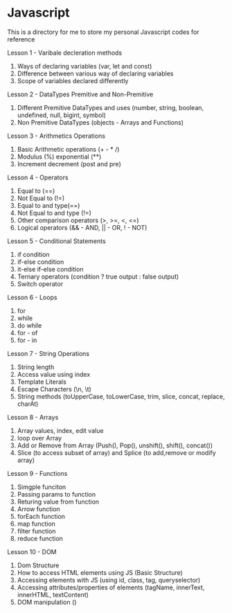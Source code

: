 # Javascript
This is a directory for me to store my personal Javascript codes for reference


Lesson 1 - Varibale decleration methods
1. Ways of declaring variables (var, let and const)
2. Difference between various way of declaring variables
3. Scope of variables declared differently

Lesson 2 - DataTypes Premitive and Non-Premitive
1. Different Premitive DataTypes and uses (number, string, boolean, undefined, null, bigint, symbol)
2. Non Premitive DataTypes (objects - Arrays and Functions)

Lesson 3 - Arithmetics Operations
1. Basic Arithmetic operations (+ - * /)
2. Modulus (%) exponential (**)
3. Increment decrement (post and pre)

Lesson 4 - Operators
1. Equal to (==)
2. Not Equal to (!=)
3. Equal to and type(==)
4. Not Equal to and type (!=)
5. Other comparison operators (>, >=, <, <=)
6. Logical operators (&& - AND, || - OR, ! - NOT)

Lesson 5 - Conditional Statements
1. if condition
2. if-else condition
3. it-else if-else condition
4. Ternary operators (condition ? true output : false output)
5. Switch operator

Lesson 6 - Loops
1. for
2. while
3. do while
4. for - of
5. for - in

Lesson 7 - String Operations
1. String length
2. Access value using index
3. Template Literals
4. Escape Characters (\n, \t)
5. String methods (toUpperCase, toLowerCase, trim, slice, concat, replace, charAt)

Lesson 8 - Arrays
1. Array values, index, edit value
2. loop over Array
3. Add or Remove from Array (Push(), Pop(), unshift(), shift(), concat())
4. Slice (to access subset of array) and Splice (to add,remove or modify array)

Lesson 9 - Functions
1. Simgple funciton
2. Passing params to function
3. Returing value from function
4. Arrow function
5. forEach function
6. map function
7. filter function
8. reduce function

Lesson 10 - DOM
1. Dom Structure
2. How to access HTML elements using JS (Basic Structure)
3. Accessing elements with JS (using id, class, tag, queryselector)
4. Accessing attributes/properties of elements (tagName, innerText, innerHTML, textContent)
4. DOM manipulation ()

